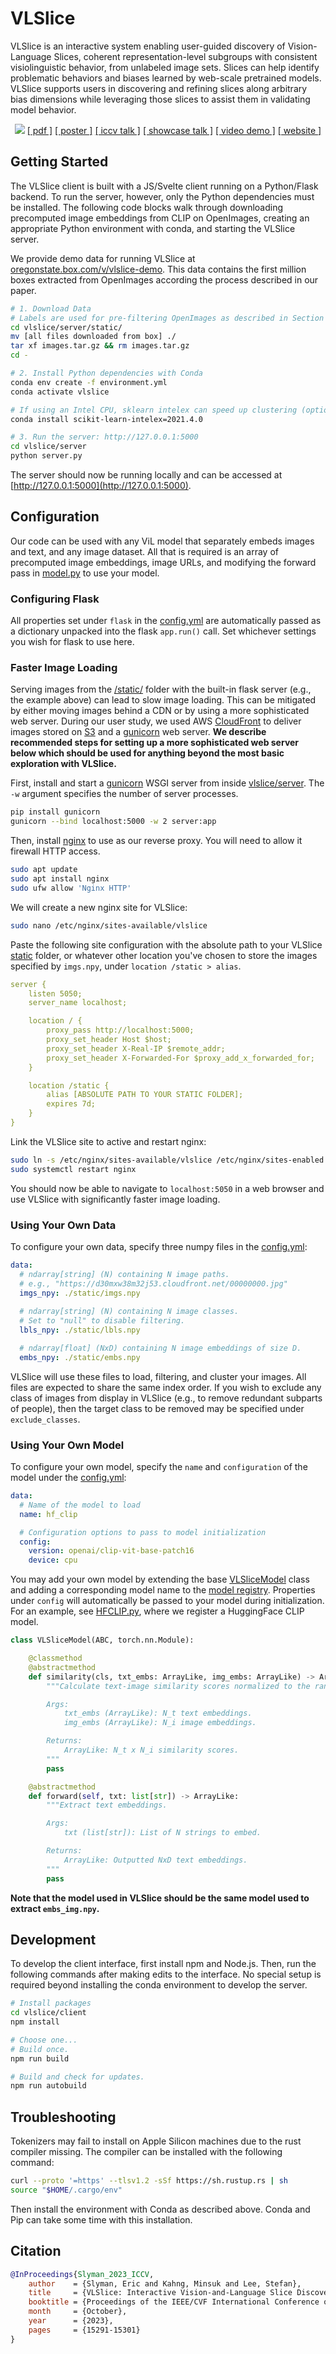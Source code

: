 # VLSlice

VLSlice is an interactive system enabling user-guided discovery of Vision-Language Slices, coherent representation-level subgroups with consistent visiolinguistic behavior, from unlabeled image sets. Slices can help identify problematic behaviors and biases learned by web-scale pretrained models. VLSlice supports users in discovering and refining slices along arbitrary bias dimensions while leveraging those slices to assist them in validating model behavior.

<p align="center">
  <img src="./media/vlslice.png">
  <a href="https://arxiv.org/abs/2309.06703">[ pdf ]</a>
  <a href="https://ericslyman.com/assets/pdf/vlslice_poster.pdf">[ poster ]</a>
  <a href="https://drive.google.com/file/d/1mOuvjphNb2xNDC7shoGbPwyjbfArwud4/view?usp=drive_link">[ iccv talk ]</a>
  <a href="https://www.youtube.com/watch?v=2CMDcGGsMjo&list=PLUxOP3kBxs2JYA5KT0YEmNJEyjqAqLOf3&index=1">[ showcase talk ]</a>
  <a href="https://drive.google.com/file/d/1JkbVXnCds6rOErUx-YWZmp3mQ3IDJuhi/view?usp=drive_link">[ video demo ]</a>
  <a href="https://ericslyman.com/vlslice/">[ website ]</a>
</p>

## Getting Started

The VLSlice client is built with a JS/Svelte client running on a Python/Flask backend. To run the server, however, only the Python dependencies must be installed. The following code blocks walk through downloading precomputed image embeddings from CLIP on OpenImages, creating an appropriate Python environment with conda, and starting the VLSlice server.

We provide demo data for running VLSlice at [oregonstate.box.com/v/vlslice-demo](https://oregonstate.box.com/v/vlslice-demo). This data contains the first million boxes extracted from OpenImages according the process described in our paper.

```bash
# 1. Download Data
# Labels are used for pre-filtering OpenImages as described in Section 4.1.
cd vlslice/server/static/
mv [all files downloaded from box] ./
tar xf images.tar.gz && rm images.tar.gz
cd -

# 2. Install Python dependencies with Conda
conda env create -f environment.yml
conda activate vlslice

# If using an Intel CPU, sklearn intelex can speed up clustering (optional)
conda install scikit-learn-intelex=2021.4.0

# 3. Run the server: http://127.0.0.1:5000
cd vlslice/server
python server.py
```

The server should now be running locally and can be accessed at [http://127.0.0.1:5000](http://127.0.0.1:5000).

## Configuration

Our code can be used with any ViL model that separately embeds images and text, and any image dataset. All that is required is an array of precomputed image embeddings, image URLs, and modifying the forward pass in [model.py](vlslice/server/model.py) to use your model.

### Configuring Flask

All properties set under `flask` in the [config.yml](vlslice/server/config.yml) are automatically passed as a dictionary unpacked into the flask `app.run()` call. Set whichever settings you wish for flask to use here.

### Faster Image Loading

Serving images from the [/static/](./vlslice/server/static/) folder with the built-in flask server (e.g., the example above) can lead to slow image loading. This can be mitigated by either moving images behind a CDN or by using a more sophisticated web server. During our user study, we used AWS [CloudFront](https://aws.amazon.com/cloudfront/) to deliver images stored on [S3](https://aws.amazon.com/s3/) and a [gunicorn](https://gunicorn.org/) web server. **We describe recommended steps for setting up a more sophisticated web server below which should be used for anything beyond the most basic exploration with VLSlice.**

First, install and start a [gunicorn](https://gunicorn.org/) WSGI server from inside [vlslice/server](./vlslice/server/). The `-w` argument specifies the number of server processes.

```bash
pip install gunicorn
gunicorn --bind localhost:5000 -w 2 server:app
```

Then, install [nginx](https://www.nginx.com/) to use as our reverse proxy. You will need to allow it firewall HTTP access.

```bash
sudo apt update
sudo apt install nginx
sudo ufw allow 'Nginx HTTP'
```

We will create a new nginx site for VLSlice:

```bash
sudo nano /etc/nginx/sites-available/vlslice
```

Paste the following site configuration with the absolute path to your VLSlice [static](./vlslice/server/static/) folder,
or whatever other location you've chosen to store the images specified by `imgs.npy`, under `location /static > alias`.

```yaml
server {
    listen 5050;
    server_name localhost;

    location / {
        proxy_pass http://localhost:5000;
        proxy_set_header Host $host;
        proxy_set_header X-Real-IP $remote_addr;
        proxy_set_header X-Forwarded-For $proxy_add_x_forwarded_for;
    }

    location /static {
        alias [ABSOLUTE PATH TO YOUR STATIC FOLDER];
        expires 7d;
    }
}
```

Link the VLSlice site to active and restart nginx:

```bash
sudo ln -s /etc/nginx/sites-available/vlslice /etc/nginx/sites-enabled
sudo systemctl restart nginx
```

You should now be able to navigate to `localhost:5050` in a web browser and use VLSlice with significantly faster image loading.

### Using Your Own Data

To configure your own data, specify three numpy files in the [config.yml](vlslice/server/config.yml):

```yaml
data:
  # ndarray[string] (N) containing N image paths. 
  # e.g., "https://d30mxw38m32j53.cloudfront.net/00000000.jpg"
  imgs_npy: ./static/imgs.npy  
  
  # ndarray[string] (N) containing N image classes. 
  # Set to "null" to disable filtering.
  lbls_npy: ./static/lbls.npy  

  # ndarray[float] (NxD) containing N image embeddings of size D.
  embs_npy: ./static/embs.npy  
```

VLSlice will use these files to load, filtering, and cluster your images. All files are expected to share the same index order. If you wish to exclude any class of images from display in VLSlice (e.g., to remove redundant subparts of people), then the target class to be removed may be specified under `exclude_classes`.

### Using Your Own Model

To configure your own model, specify the `name` and `configuration` of the model under the [config.yml](vlslice/server/config.yml):

```yaml
data:
  # Name of the model to load
  name: hf_clip

  # Configuration options to pass to model initialization
  config:
    version: openai/clip-vit-base-patch16
    device: cpu
```

You may add your own model by extending the base [VLSliceModel](vlslice/server/models/base.py) class and adding a corresponding model name to the [model registry](vlslice/server/models/__init__.py). Properties under `config` will automatically be passed to your model during initialization. For an example, see [HFCLIP.py](vlslice/server/models/HFCLIP.py), where we register a HuggingFace CLIP model.

```python
class VLSliceModel(ABC, torch.nn.Module):

    @classmethod
    @abstractmethod
    def similarity(cls, txt_embs: ArrayLike, img_embs: ArrayLike) -> ArrayLike:
        """Calculate text-image similarity scores normalized to the range [0, 1].

        Args:
            txt_embs (ArrayLike): N_t text embeddings.
            img_embs (ArrayLike): N_i image embeddings.

        Returns:
            ArrayLike: N_t x N_i similarity scores.
        """
        pass

    @abstractmethod
    def forward(self, txt: list[str]) -> ArrayLike:
        """Extract text embeddings.

        Args:
            txt (list[str]): List of N strings to embed.

        Returns:
            ArrayLike: Outputted NxD text embeddings.
        """
        pass
```

**Note that the model used in VLSlice should be the same model used to extract `embs_img.npy`.**

## Development

To develop the client interface, first install npm and Node.js. Then, run the following commands after making edits to the interface. No special setup is required beyond installing the conda environment to develop the server.

```bash
# Install packages
cd vlslice/client
npm install

# Choose one...
# Build once.
npm run build

# Build and check for updates.
npm run autobuild
```

## Troubleshooting

Tokenizers may fail to install on Apple Silicon machines due to the rust compiler missing. The compiler can be installed with the following command:

```bash
curl --proto '=https' --tlsv1.2 -sSf https://sh.rustup.rs | sh
source "$HOME/.cargo/env"
```

Then install the environment with Conda as described above. Conda and Pip can take some time with this installation.

## Citation

```bibtex
@InProceedings{Slyman_2023_ICCV,
    author    = {Slyman, Eric and Kahng, Minsuk and Lee, Stefan},
    title     = {VLSlice: Interactive Vision-and-Language Slice Discovery},
    booktitle = {Proceedings of the IEEE/CVF International Conference on Computer Vision (ICCV)},
    month     = {October},
    year      = {2023},
    pages     = {15291-15301}
}
```
